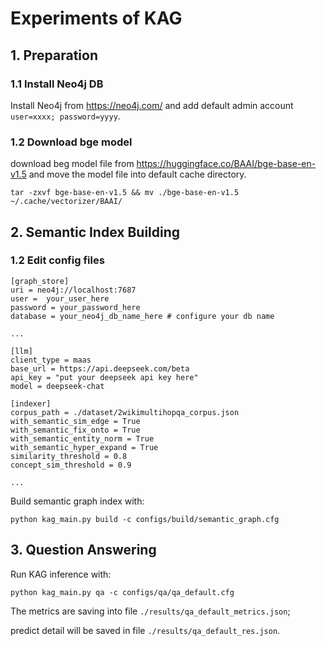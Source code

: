 
# Experiments of KAG

## 1. Preparation

### 1.1 Install Neo4j DB

Install Neo4j from https://neo4j.com/ and add default admin account ```user=xxxx; password=yyyy```. 

### 1.2 Download bge model

download beg model file from https://huggingface.co/BAAI/bge-base-en-v1.5 and move the model file into default cache directory.

```tar -zxvf bge-base-en-v1.5 && mv ./bge-base-en-v1.5 ~/.cache/vectorizer/BAAI/```

## 2. Semantic Index Building

### 1.2 Edit config files

```angular2html
[graph_store]
uri = neo4j://localhost:7687
user =  your_user_here
password = your_password_here
database = your_neo4j_db_name_here # configure your db name 

...

[llm]
client_type = maas
base_url = https://api.deepseek.com/beta
api_key = "put your deepseek api key here"
model = deepseek-chat

[indexer]
corpus_path = ./dataset/2wikimultihopqa_corpus.json
with_semantic_sim_edge = True
with_semantic_fix_onto = True
with_semantic_entity_norm = True
with_semantic_hyper_expand = True
similarity_threshold = 0.8
concept_sim_threshold = 0.9

...
```

Build semantic graph index with: 
```shell
python kag_main.py build -c configs/build/semantic_graph.cfg 
```

## 3. Question Answering

Run KAG inference with: 
```shell
python kag_main.py qa -c configs/qa/qa_default.cfg
```

The metrics are saving into file ```./results/qa_default_metrics.json```; 

predict detail will be saved in file ```./results/qa_default_res.json```. 

